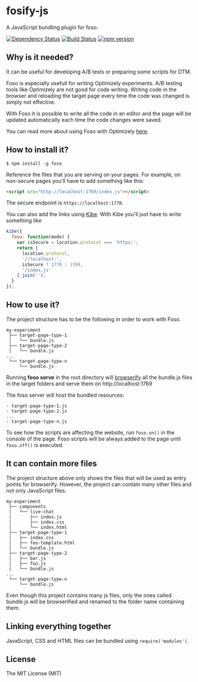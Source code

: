 # fosify-js

A JavaScript bundling plugin for foso.

[![Dependency Status](https://david-dm.org/fosojs/fosify-js/status.svg?style=flat)](https://david-dm.org/fosojs/fosify-js)
[![Build Status](https://travis-ci.org/fosojs/fosify-js.svg?branch=master)](https://travis-ci.org/fosojs/fosify-js)
[![npm version](https://badge.fury.io/js/fosify-js.svg)](http://badge.fury.io/js/fosify-js)


## Why is it needed?

It can be useful for developing A/B tests or preparing some scripts for DTM.

Foso is especially usefull for writing Optimizely experiments.
A/B testing tools like Optimizely are not good for code writing. Writing code in the browser and reloading the target page every time the code was changed is simply not effective.

With Foso it is possible to write all the code in an editor and the page will be updated automatically each time the code changes were saved.

You can read more about using Foso with Optimizely [here](http://kochan.io/ab/2015/05/22/coding-ab-tests-effectively.html).

## How to install it?

```
$ npm install -g foso
```

Reference the files that you are serving on your pages. For example, on non-secure pages you'll have to add something like this:
``` html
<script src="http://localhost:1769/index.js"></script>
```
The secure endpoint is `https://localhost:1770`.

You can also add the links using [Kibe](https://github.com/zkochan/kibe). With Kibe you'll just have to write something like

``` js
kibe({
  foso: function(mode) {
    var isSecure = location.protocol === 'https:';
    return [
      location.protocol,
      '//localhost:',
      isSecure ? 1770 : 1769,
      '/index.js'
    ].join('');
  }
});
```

## How to use it?

The project structure has to be the following in order to work with Foso.
```
my-experiment
 ├── target-page-type-1
 │   └── bundle.js
 ├── target-page-type-2
 |   └── bundle.js
...
 └── target-page-type-n
     └── bundle.js
```
Running **foso serve** in the root directory will [browserify](http://browserify.org/) all the bundle.js files in the target folders and serve them on http://localhost:1769

The foso server will host the bundled resources:
```
- target-page-type-1.js
- target-page-type-2.js
...
- target-page-type-n.js
```
To see how the scripts are affecting the website, run `foso.on()` in the console of the page. Foso scripts will be always added to the page until `foso.off()` is executed.

## It can contain more files

The project structure above only shows the files that will be used as entry points for browserify. However, the project can contain many other files and not only JavaScript files.
```
my-experiment
 ├── components
 |   └── live-chat
 |       ├── index.js
 |       ├── index.css
 |       └── index.html
 ├── target-page-type-1
 |   ├── index.css
 |   ├── foo-template.html
 |   └── bundle.js
 ├── target-page-type-2
 |   ├── bar.js
 |   ├── foo.js
 |   └── bundle.js
...
 └── target-page-type-n
     └── bundle.js
```
Even though this project contains many js files, only the ones called bundle.js will be browserified and renamed to the folder name containing them.


## Linking everything together

JavaScript, CSS and HTML files can be bundled using `require('modules')`.


## License

The MIT License (MIT)
